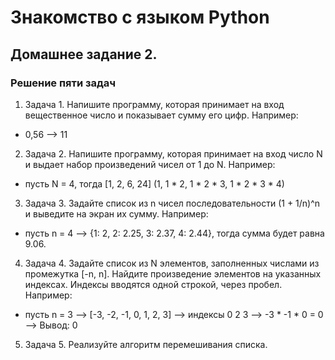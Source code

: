 # Знакомство с языком Python

## Домашнее задание 2.

### Решение пяти задач

1. Задача 1. Напишите программу, которая принимает на вход вещественное число и показывает сумму его цифр. Например:
* 0,56 --> 11

2. Задача 2. Напишите программу, которая принимает на вход число N и выдает набор произведений чисел от 1 до N. Например:
* пусть N = 4, тогда [1, 2, 6, 24] (1, 1 * 2, 1 * 2 * 3, 1 * 2 * 3 * 4)

3. Задача 3. Задайте список из n чисел последовательности (1 + 1/n)^n и выведите на экран их сумму. Например:
* пусть n = 4 --> {1: 2, 2: 2.25, 3: 2.37, 4: 2.44}, тогда сумма будет равна 9.06.

4. Задача 4. Задайте список из N элементов, заполненных числами из промежутка [-n, n]. Найдите произведение элементов на указанных индексах. Индексы вводятся одной строкой, через пробел. Например:
* пусть n = 3 --> [-3, -2, -1, 0, 1, 2, 3] --> индексы 0 2 3 --> -3 * -1 * 0 = 0 --> Вывод: 0

5. Задача 5. Реализуйте алгоритм перемешивания списка.
